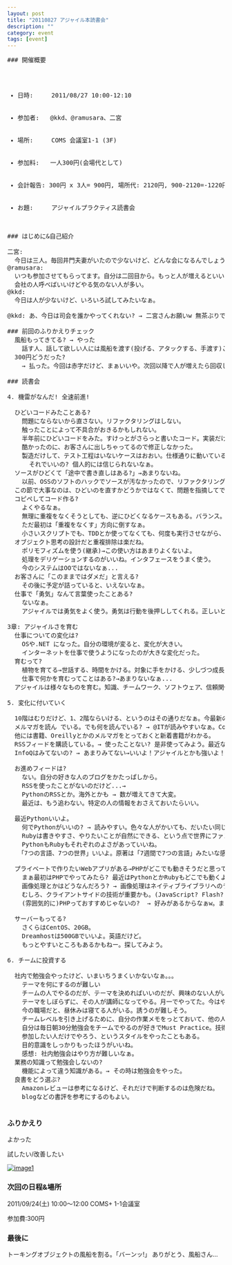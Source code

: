 ```yaml
---
layout: post
title: "20110827 アジャイル本読書会"
description: ""
category: event
tags: [event]
---
```


<pre>
### 開催概要

<ul>
  <li>日時:     2011/08/27 10:00-12:10</li>
  <li>参加者:   @kkd、@ramusara、二宮</li>
  <li>場所:     COMS 会議室1-1 (3F)</li>
  <li>参加料:   一人300円(会場代として)</li>
  <li>会計報告: 300円 x 3人= 900円, 場所代: 2120円, 900-2120=-1220円(赤字)</li>
  <li>お題:     アジャイルプラクティス読書会</li>
</ul>
### はじめに&自己紹介

二宮: 
  今日は三人。毎回井門夫妻がいたので少ないけど、どんな会になるんでしょうか?w
@ramusara:
  いつも参加させてもらってます。自分は二回目から。もっと人が増えるといいなぁ。
  会社の人呼べばいいけどやる気のない人が多い。
@kkd:
  今日は人が少ないけど、いろいろ試してみたいなぁ。

@kkd: あ、今日は司会を誰かやってくれない? → 二宮さんお願いw 無茶ぶりでごめんね。

### 前回のふりかえりチェック
  風船もってきてる? → やった
    話す人、話して欲しい人には風船を渡す(投げる、アタックする、手渡す)こと！
  300円どうだった?
    → 払った。今回は赤字だけど、まぁいいや。次回以降で人が増えたら回収しますw
                    
### 読書会

4. 機雷がなんだ! 全速前進! 

  ひどいコードみたことある? 
    問題にならないから直さない。リファクタリングはしない。
    触ったことによって不具合がおきるかもしれない。
    半年前にひどいコードをみた。すけっとがさらっと書いたコード。実装だけ。テスト工程はやってないで抜けてしまった。
    酷かったのに、お客さんに出しちゃってるので修正しなかった。
    製造だけして、テスト工程はいないケースはおおい。仕様通りに動いているかは、レビューで判定する。(動かさないこともある)
      それでいいの? 個人的には信じられないなぁ。
  ソースがひどくて「途中で書き直しはある?」→あまりないね。
    以前、OSSのソフトのハックでソースが汚なかったので、リファクタリングしてパッチを送ったらリジェクトされたw
  この節で大事なのは、ひどいのを直すかどうかではなくて、問題を指摘してできるかどうか、その後に改善できるかどうか。
  コピペしてコード作る?
    よくやるなぁ。
    無理に重複をなくそうとしても、逆にひどくなるケースもある。バランス。
    ただ最初は「重複をなくす」方向に倒すなぁ。
    小さいスクリプトでも、TDDとか使ってなくても、何度も実行させながら、少しずつ重複なくしたり、コードの整理をしたりするなぁ。
  オブジェクト思考の設計だと重複排除は楽だね。
    ポリモフィズムを使う(継承)→この使い方はあまりよくないよ。
    処理をデリゲーションするのがいいね。インタフェースをうまく使う。
    今のシステムはOOではないなぁ...
  お客さんに「このままではダメだ」と言える?
    その後に予定が詰っていると、いえないなぁ。
  仕事で「勇気」なんて言葉使ったことある?
    ないなぁ。        
    アジャイルでは勇気をよく使う。勇気は行動を後押ししてくれる。正しいと思うことを実行するのに勇気が必要。

3章: アジャイルさを育む
  仕事についての変化は? 
    OSや.NET になった。自分の環境が変ると、変化が大きい。
    インターネットを仕事で使うようになったのが大きな変化だった。
  育むって?
    植物を育てる→世話する、時間をかける。対象に手をかける、少しづつ成長する。
    仕事で何かを育むってことはある?→あまりないなぁ...
  アジャイルは様々なものを育む。知識、チームワーク、ソフトウェア、信頼関係、etc。大事なキーワード。

5. 変化に付いていく

  10階はむりだけど、1、2階ならいける、というのはその通りだなぁ。今最新の情報というのを仕入れないといけないなぁ。
  メルマガを読ん でいる。でも何を読んでいる? → @ITが読みやすいなぁ。CodeZineやEnterpriseZineかなぁ。
  他には書籍、Oreillyとかのメルマガをとっておくと新着書籍がわかる。
  RSSフィードを購読している。→ 使ったことない? 是非使ってみよう。最近ならメーラーでも購読可能だし(Thunderbirdとか)
  InfoQはみてないの? → あまりみてない→いいよ！アジャイルとかも強いよ！

  お進めフィードは?
    ない。自分の好きな人のブログをかたっぱしから。
    RSSを使ったことがないのだけど...→
    PythonのRSSとか。海外とかも → 数が増えてきて大変。
    最近は、もう追わない。特定の人の情報をおさえておいたらいい。

  最近Pythonいいよ。
    何でPythonがいいの? → 読みやすい。色々な人がかいても、だいたい同じコードになる。
    Rubyは書きやすさ、やりたいことが自然にできる、という点で世界にファンが多い。
    PythonもRubyもそれぞれのよさがあっていいね。
   「7つの言語、7つの世界」いいよ。原著は「7週間で7つの言語」みたいな感じだったなぁ。

  プライベートで作りたいWebアプリがある→PHPがどこでも動きそうだと思ってる。PHPどう?
    まぁ最初はPHPでやってみたら? 最近はPythonとかRubyもどこでも動くよ。
    画像処理とかはどうなんだろう? → 画像処理はネイティブライブラリへのラッパーがどの言語でも用意されている(ImageMagickとか)
    むしろ、クライアントサイドの技術が重要かも。(JavaScript? Flash? HTML5も?)
    (雰囲気的に)PHPっておすすめじゃないの?  → 好みがあるからなぁw。まずは始めてみるのがいいのでは?

  サーバーもってる?
    さくらはCentOS、20GB。
    Dreamhostは500GBでいいよ。英語だけど。
    もっとやすいところもあるかもねー。探してみよう。

6. チームに投資する

  社内で勉強会やったけど、いまいちうまくいかないなぁ。。。
    テーマを何にするのが難しい
    チームの人でやるのだが、テーマを決めればいいのだが、興味のない人がいる。
    テーマをしぼらずに、その人が講師になってやる。月一でやってた。今はやってない。
    今の職場だと、昼休みは寝てる人がいる。誘うのが難しそう。
    チームレベルを引き上げるために、自分の作業メモをっとておいて、他の人が観れるようにしておいている。
    自分は毎日朝30分勉強会をチームでやるのが好きでMust Practice。技術以外のデザインとかもやったなぁ。
    参加したい人だけでやろう、というスタイルをやったこともある。
    目的意識をしっかりもったほうがいいね。
    感想: 社内勉強会はやり方が難しいなぁ。
  業務の知識って勉強会しないの?
    機能によって違う知識がある。→ その時は勉強会をやった。
  良書をどう選ぶ?
    Amazonレビューは参考になるけど、それだけで判断するのは危険だね。
    blogなどの書評を参考にするのもよい。

</pre>

### ふりかえり

よかった

試したい/改善したい

[![image1](http://farm7.static.flickr.com/6206/6114358257_4fb938b42f_z.jpg)](http://www.flickr.com/photos/kakeda/6114358257/)

### 次回の日程&場所

2011/09/24(土) 10:00〜12:00 COMS+ 1-1会議室

参加費:300円

### 最後に

トーキングオブジェクトの風船を割る。「バーンッ!」 ありがとう、風船さん...

